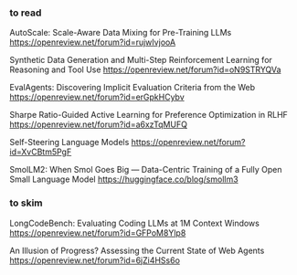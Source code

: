 ### to read

AutoScale: Scale-Aware Data Mixing for Pre-Training LLMs
https://openreview.net/forum?id=rujwIvjooA

Synthetic Data Generation and Multi-Step Reinforcement Learning for Reasoning and Tool Use
https://openreview.net/forum?id=oN9STRYQVa

EvalAgents: Discovering Implicit Evaluation Criteria from the Web
https://openreview.net/forum?id=erGpkHCybv

Sharpe Ratio-Guided Active Learning for Preference Optimization in RLHF
https://openreview.net/forum?id=a6xzTqMUFQ

Self-Steering Language Models
https://openreview.net/forum?id=XvCBtm5PgF

SmolLM2: When Smol Goes Big — Data-Centric Training of a Fully Open Small Language Model
https://huggingface.co/blog/smollm3

### to skim

LongCodeBench: Evaluating Coding LLMs at 1M Context Windows
https://openreview.net/forum?id=GFPoM8Ylp8

An Illusion of Progress? Assessing the Current State of Web Agents
https://openreview.net/forum?id=6jZi4HSs6o